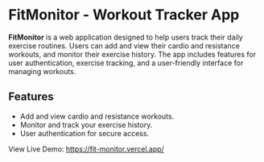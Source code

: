 # FitMonitor - Workout Tracker App

**FitMonitor** is a web application designed to help users track their daily exercise routines. Users can add and view their cardio and resistance workouts, and monitor their exercise history. The app includes features for user authentication, exercise tracking, and a user-friendly interface for managing workouts.

## Features
- Add and view cardio and resistance workouts.
- Monitor and track your exercise history.
- User authentication for secure access.

View Live Demo: https://fit-monitor.vercel.app/

